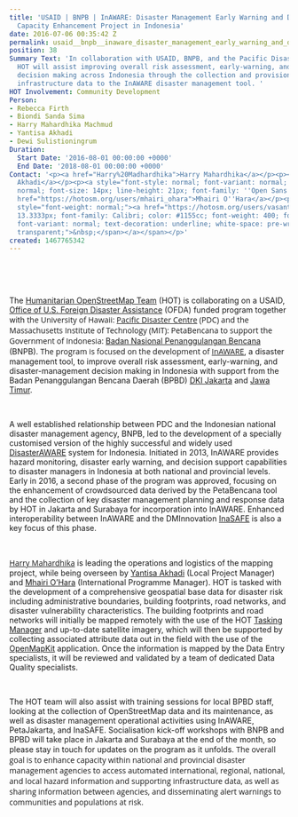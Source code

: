 ```yaml
---
title: 'USAID | BNPB | InAWARE: Disaster Management Early Warning and Decision Support
  Capacity Enhancement Project in Indonesia'
date: 2016-07-06 00:35:42 Z
permalink: usaid__bnpb__inaware_disaster_management_early_warning_and_decision_support_capacity_enhancement_project_in_indonesia
position: 38
Summary Text: 'In collaboration with USAID, BNPB, and the Pacific Disaster Centre,
  HOT will assist improving overall risk assessment, early-warning, and disaster-management
  decision making across Indonesia through the collection and provision of supporting
  infrastructure data to the InAWARE disaster management tool. '
HOT Involvement: Community Development
Person:
- Rebecca Firth
- Biondi Sanda Sima
- Harry Mahardhika Machmud
- Yantisa Akhadi
- Dewi Sulistioningrum
Duration:
  Start Date: '2016-08-01 00:00:00 +0000'
  End Date: '2018-08-01 00:00:00 +0000'
Contact: '<p><a href="Harry%20Madhardhika">Harry Mahardhika</a></p><p><a href="https://hotosm.org/users/iyan">Yantisa
  Akhadi</a></p><p><a style="font-style: normal; font-variant: normal; font-weight:
  normal; font-size: 14px; line-height: 21px; font-family: ''Open Sans'', Arial, sans-serif;"
  href="https://hotosm.org/users/mhairi_ohara">Mhairi O''Hara</a></p><p><span id="docs-internal-guid-5b0146ac-bd95-b3a9-b5e1-d7577b7d9ba3"
  style="font-weight: normal;"><a href="https://hotosm.org/users/vasanthi"><span style="font-size:
  13.3333px; font-family: Calibri; color: #1155cc; font-weight: 400; font-style: normal;
  font-variant: normal; text-decoration: underline; white-space: pre-wrap; background-color:
  transparent;">&nbsp;</span></a></span></p>'
created: 1467765342
---
```


<p><span id="docs-internal-guid-62b2c4d3-2d74-788e-3898-a65299fea496" style="font-weight: normal;"><span style="font-size: 15.3333px; font-family: Calibri; color: #232429; background-color: transparent; font-weight: 400; font-style: normal; font-variant-ligatures: normal; font-variant-caps: normal; white-space: pre-wrap;">&nbsp;</span></span></p><p>&nbsp;</p><p>The&nbsp;<a href="http://openstreetmap.id/en/" target="_blank">Humanitarian OpenStreetMap Team</a> (HOT) is collaborating on a USAID, <a href="https://www.usaid.gov/who-we-are/organization/bureaus/bureau-democracy-conflict-and-humanitarian-assistance/office-us" target="_blank">Office of U.S. Foreign Disaster Assistance</a> (OFDA) funded program together with&nbsp;<span style="font-family: 'Open Sans', Arial, sans-serif; font-size: 14px; font-style: normal; font-variant-ligatures: normal; font-variant-caps: normal; font-weight: normal;">the University of Hawaii:&nbsp;</span><a style="font-style: normal; font-variant-ligatures: normal; font-variant-caps: normal; font-weight: normal; font-size: 14px; font-family: 'Open Sans', Arial, sans-serif;" href="http://www.pdc.org/" target="_blank">Pacific Disaster Centre</a><span style="font-family: 'Open Sans', Arial, sans-serif; font-size: 14px; font-style: normal; font-variant-ligatures: normal; font-variant-caps: normal; font-weight: normal;">&nbsp;(PDC) and the Massachusetts Institute of Technology (MIT): PetaBencana to support the Government of Indonesia:&nbsp;</span><a href="http://www.bnpb.go.id/" target="_blank">Badan Nasional Penanggulangan Bencana</a> (BNPB).&nbsp;<span style="font-family: 'Open Sans', Arial, sans-serif; font-size: 14px; font-style: normal; font-variant-ligatures: normal; font-variant-caps: normal; font-weight: normal;">The program is focused on the development of&nbsp;</span><a style="font-family: 'Open Sans', Arial, sans-serif; font-size: 14px; font-style: normal; font-variant-ligatures: normal; font-variant-caps: normal; font-weight: normal;" href="http://inaware.bnpb.go.id/inaware/" target="_blank">InAWARE</a>, a disaster management tool, to improve overall risk assessment, early-warning, and disaster-management decision making in Indonesia with support from the Badan Penanggulangan Bencana Daerah (BPBD) <a href="http://bpbd.jakarta.go.id/" target="_blank">DKI Jakarta</a> and <a href="http://bpbd.jatimprov.go.id/" target="_blank">Jawa Timur</a>.</p><p>&nbsp;</p><p>A well established relationship between PDC and the Indonesian national disaster management agency, BNPB, led to the development of a specially customised version of the highly successful and widely used <a href="http://www.pdc.org/solutions/products/disasteraware/" target="_blank">DisasterAWARE</a> system for Indonesia. Initiated in 2013, InAWARE provides hazard monitoring, disaster early warning, and decision support capabilities to disaster managers in Indonesia at both national and provincial levels. Early in 2016, a second phase of the program was approved, focusing on the enhancement of crowdsourced data derived by the PetaBencana&nbsp;tool and the collection of key disaster management planning and response data by HOT in Jakarta and Surabaya for incorporation into InAWARE. Enhanced interoperability between InAWARE and the DMInnovation <a href="http://inasafe.org/">InaSAFE</a> is also a key focus of this phase.</p><p>&nbsp;</p><p><a style="font-family: 'Open Sans', Arial, sans-serif; font-size: 14px; font-style: normal; font-variant-ligatures: normal; font-variant-caps: normal; font-weight: normal;" href="Harry%20Madhardhika">Harry Mahardhika</a>&nbsp;is leading the operations and logistics of the mapping project, while being overseen by&nbsp;<a href="https://hotosm.org/users/iyan" target="_blank">Yantisa Akhadi</a>&nbsp;(Local Project Manager) and <a href="https://hotosm.org/users/mhairi_ohara">Mhairi O’Hara</a>&nbsp;(International Programme Manager). HOT is tasked with the development of a comprehensive geospatial base data for disaster risk including administrative boundaries, building footprints, road networks, and disaster vulnerability characteristics. The building footprints and road networks will initially be mapped remotely with the use of the HOT <a href="http://tasks.hotosm.org/" target="_blank">Tasking Manager</a> and up-to-date satellite imagery, which will then be supported by collecting associated attribute data out in the field with the use of the <a href="http://openmapkit.org/" target="_blank">OpenMapKit</a> application. Once the information is mapped by the Data Entry specialists, it will be reviewed and validated by a team of dedicated Data Quality specialists.</p><p>&nbsp;</p><p>The HOT team will also assist with training sessions for local BPBD staff, looking at the collection of OpenStreetMap data and its maintenance, as well as disaster management operational activities using InAWARE, PetaJakarta, and InaSAFE. Socialisation kick-off workshops with BNPB and BPBD will take place in Jakarta and Surabaya at the end of the month, so please stay in touch for updates on the program as it unfolds.&nbsp;<span style="font-family: 'Open Sans', Arial, sans-serif; font-size: 14px; font-style: normal; font-variant-ligatures: normal; font-variant-caps: normal; font-weight: normal;">The overall goal is to enhance capacity within national and provincial disaster management agencies to access automated international, regional, national, and local hazard information and supporting infrastructure data, as well as sharing information between agencies, and disseminating alert warnings to communities and populations at risk.</span></p><p>&nbsp;</p>
